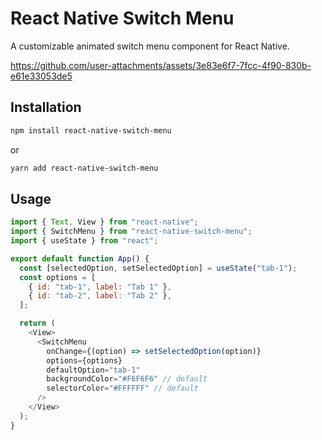 # React Native Switch Menu

A customizable animated switch menu component for React Native.

https://github.com/user-attachments/assets/3e83e6f7-7fcc-4f90-830b-e61e33053de5

## Installation

```bash
npm install react-native-switch-menu
```

or

```bash
yarn add react-native-switch-menu
```

## Usage



```js
import { Text, View } from "react-native";
import { SwitchMenu } from "react-native-switch-menu";
import { useState } from "react";

export default function App() {
  const [selectedOption, setSelectedOption] = useState("tab-1");
  const options = [
    { id: "tab-1", label: "Tab 1" },
    { id: "tab-2", label: "Tab 2" },
  ];

  return (
    <View>
      <SwitchMenu
        onChange={(option) => setSelectedOption(option)}
        options={options}
        defaultOption="tab-1"
        backgroundColor="#F6F6F6" // default
        selectorColor="#FFFFFF" // default
      />
    </View>
  );
}
```
